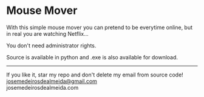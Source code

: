# Mouse Mover
With this simple mouse mover you can pretend to be everytime online, but in real you are watching Netflix...

You don't need administrator rights.

Source is available in python and .exe is also available for download.

-----------------------------------------------------------------------------

If you like it, star my repo and don't delete my email from source code!<br />
josemedeirosdealmeida@gmail.com <br />
josemedeirosdealmeida.com
